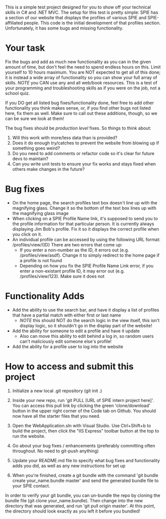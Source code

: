 This is a simple test project designed for you to show off your technical skills in C# and .NET MVC. The setup for this test is pretty simple: SPIE has a section of our website that displays the profiles of various SPIE and SPIE-affiliated people. This code is the initial development of that profiles section. Unfortunately, it has some bugs and missing functionality.

# Your task
Fix the bugs and add as much new functionality as you can in the given amount of time, but don't feel the need to spend endless hours on this.  Limit yourself to 10 hours maximum. You are NOT expected to get all of this done; it is instead a wide array of functionality so you can show your full array of skills. *NOTE* you CAN use any and all web/book resources. This is a test of your programming and troubleshooting skills as if you were on the job, not a school quiz.

If you DO get all listed bug fixes/functionality done, feel free to add other functionality you think makes sense, or, if you find other bugs not listed here, fix them as well. Make sure to call out these additions, though, so we can be sure we look at them!

The bug fixes should be *production level* fixes. So things to think about:
1. Will this work with more/less data than is provided?
2. Does it do enough try/catches to prevent the website from blowing up if something goes weird?
3. Do you need to add comments or refactor code so it's clear for future devs to maintain?
4. Can you write unit tests to ensure your fix works and stays fixed when others make changes in the future?

# Bug fixes
* On the home page, the search profiles text box doesn't line up with the magnifying glass. Change it so the bottom of the text box lines up with the magnifying glass image
* When clicking on a SPIE Profile Name link, it's supposed to send you to the profile information for that particular person. It is currently always displaying Jim Bob's profile. Fix it so it displays the correct profile when you click on it.
* An individual profile can be accessed by using the following URL format: /profiles/view/{ID} There are two errors that come up:
  * If you enter a non-number as the ID, it errors out (e.g. /profiles/view/asdf). Change it to simply redirect to the home page if a profile is not found
  * Depending on how you fix the SPIE Profile Name Link error, if you enter a non-existant profile ID, it may error out (e.g. /profiles/view/123). Make sure it does not

# Functionality Adds
* Add the ability to use the search bar, and have it display a list of profiles that have a partial match with either first or last name
  * *NOTE* this should NOT do the search logic in the view itself, this isn't display logic, so it shouldn't go in the display part of the website!
* Add the ability for someone to edit a profile and have it update
  * Also can move this ability to edit behind a log in, so random users can't maliciously edit someone else's profile!
* Add the ability for a profile user to log into the website


# How to access and submit this project

1. Initialize a new local .git repository (git init .)
2. Inside your new repo, run 'git PULL [URL of SPIE intern project here]'. You can access this pull link by clicking the green 'clone/download' button in the upper right corner of the Code tab on Github. You should now have all the starter files that you need.
3. Open the WebApplication.sln with Visual Studio. Use Ctrl+Shift+b to build the project, then click the "IIS Express" toolbar button at the top to run the website.

4. Go about your bug fixes / enhancements (preferably committing often throughout.  No need to git-push anything)
5. Update your README.md file to specify what bug fixes and functionality adds you did, as well as any new instructions for set up
6. When you're finished, create a git bundle with the command 'git bundle create your_name.bundle master' and send the generated bundle file to your SPIE contact.

In order to verify your git bundle, you can un-bundle the repo by cloning the bundle file (git clone your_name.bundle).  Then change into the new directory that was generated, and run 'git pull origin master'.  At this point, the directory should look exactly as you left it before you bundled!
